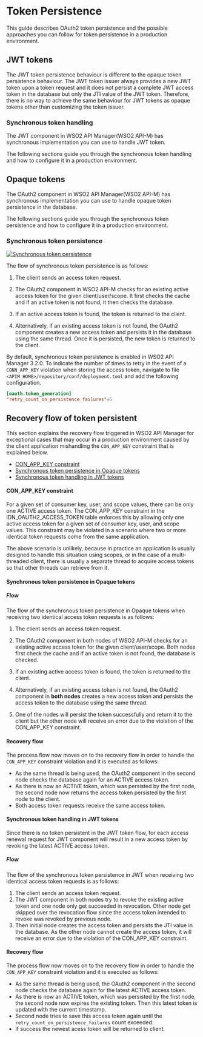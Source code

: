 # Token Persistence

This guide describes OAuth2 token persistence and the possible approaches you can follow for token persistence in a production environment. 

## JWT tokens

The JWT token persistence behaviour is different to the opaque token persistence behaviour. The JWT token issuer always provides a new JWT token upon a token request and it does not persist a complete JWT access token in the database but only the JTI value of the JWT token. Therefore, there is no way to achieve the same behaviour for JWT tokens as opaque tokens other than customizing the token issuer. 

### Synchronous token handling

The JWT component in WSO2 API Manager(WSO2 API-M) has synchronous implementation you can use to handle JWT token.

The following sections guide you through the synchronous token handling and how to configure it in a production environment.

## Opaque tokens

The OAuth2 component in WSO2 API Manager(WSO2 API-M) has synchronous implementation you can use to handle opaque token persistence in the database.

The following sections guide you through the synchronous token persistence and how to configure it in a production environment.

### Synchronous token persistence

[![Synchronous token persistence]({{base_path}}/assets/img/learn/synchronous-token-persistence.png)]({{base_path}}/assets/img/learn/synchronous-token-persistence.png)

The flow of synchronous token persistence is as follows:

1.  The client sends an access token request.
2.  The OAuth2 component in WSO2 API-M checks for an existing active access token for the given client/user/scope.
    It first checks the cache and if an active token is not found, it then checks the database.

3.  If an active access token is found, the token is returned to the client.
4.  Alternatively, if an existing access token is not found, the OAuth2 component creates a new access token and persists it in the database using the same thread. Once it is persisted, the new token is returned to the client.

By default, synchronous token persistence is enabled in WSO2 API Manager 3.2.0. To indicate the number of times to retry in the event of a `CONN_APP_KEY` violation when storing the access token, navigate to file `<APIM_HOME>/repository/conf/deployment.toml` and add the following configuration.

``` toml
[oauth.token_generation]
"retry_count_on_persistence_failures"=5
``` 

## Recovery flow of token persistent

This section explains the recovery flow triggered in WSO2 API Manager for exceptional cases that may occur in a production environment caused by the client application mishandling the `CON_APP_KEY` constraint that is explained below.

-   [CON\_APP\_KEY constraint](#conn-app-key-constraint)
-   [Synchronous token persistence in Opaque tokens](#synchronous-opaque-token-persistence-recovery-flow)
-   [Synchronous token handling in JWT tokens](#synchronous-jwt-token-persistence-recovery-flow)

<h4 id="conn-app-key-constraint"> CON_APP_KEY constraint </h4>

For a given set of consumer key, user, and scope values, there can be only one ACTIVE access token. The CON_APP_KEY constraint in the IDN_OAUTH2_ACCESS_TOKEN table enforces this by allowing only one active access token for a given set of consumer key, user, and scope values. This constraint may be violated in a scenario where two or more identical token requests come from the same application.

The above scenario is unlikely, because in practice an application is usually designed to handle this situation using scopes, or in the case of a multi-threaded client, there is usually a separate thread to acquire access tokens so that other threads can retrieve from it.

<h4 id="synchronous-opaque-token-persistence-recovery-flow"> Synchronous token persistence in Opaque tokens </h4>

##### Flow

The flow of the synchronous token persistence in Opaque tokens when receiving two identical access token requests is as follows:

1.  The client sends an access token request.
2.  The OAuth2 component in both nodes of WSO2 API-M checks for an existing active access token for the given client/user/scope. Both nodes first check the cache and if an active token is not found, the database is checked.

3.  If an existing active access token is found, the token is returned to the client.
4.  Alternatively, if an existing access token is not found, the OAuth2 component in **both nodes** creates a new access token and persists the access token to the database using the same thread.
5.  One of the nodes will persist the token successfully and return it to the client but the other node will receive an error due to the violation of the CON_APP_KEY constraint.

#### Recovery flow

The process flow now moves on to the recovery flow in order to handle the `CON_APP_KEY` constraint violation and it is executed as follows: 

-   As the same thread is being used, the OAuth2 component in the second node checks the database again for an ACTIVE access token.
-   As there is now an ACTIVE token, which was persisted by the first node, the second node now returns the access token persisted by the first node to the client.
-   Both access token requests receive the same access token.

<h4 id="synchronous-jwt-token-persistence-recovery-flow"> Synchronous token handling in JWT tokens </h4>

Since there is no token persistent in the JWT token flow, for each access renewal request for JWT component will result in a new access token by revoking the latest ACTIVE access token.

##### Flow

The flow of the synchronous token persistence in JWT when receiving two identical access token requests is as follows:

1.  The client sends an access token request.
2.  The JWT component in both nodes try to revoke the existing active token and one node only get succeeded in revocation. Other node get skipped over the revocation flow since the access token intended to revoke was revoked by previous node.
3.  Then initial node creates the access token and persists the JTI value in the database. As the other node cannot create the access token, it will receive an error due to the violation of the CON_APP_KEY constraint.

#### Recovery flow

The process flow now moves on to the recovery flow in order to handle the `CON_APP_KEY` constraint violation and it is executed as follows: 

-   As the same thread is being used, the OAuth2 component in the second node checks the database again for the latest ACTIVE access token.
-   As there is now an ACTIVE token, which was persisted by the first node, the second node now expires the existing token. Then this latest token is updated with the current timestamp.
- Second node tries to save this access token again until the `retry_count_on_persistence_failures` count exceeded.
- If success the newest acess token will be returned to client.